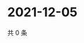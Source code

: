 # 2021-12-05

共 0 条

<!-- BEGIN WEIBO -->
<!-- 最后更新时间 Sun Dec 05 2021 22:07:46 GMT+0800 (China Standard Time) -->

<!-- END WEIBO -->
